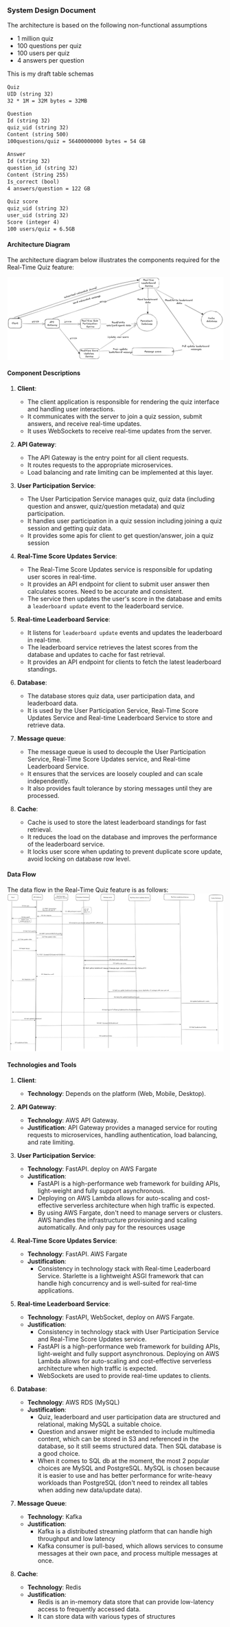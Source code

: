 ### System Design Document

The architecture is based on the following non-functional assumptions
 
- 1 million quiz
- 100 questions per quiz
- 100 users per quiz
- 4 answers per question

This is my draft table schemas
```
Quiz
UID (string 32)
32 * 1M = 32M bytes = 32MB
```

```
Question
Id (string 32)
quiz_uid (string 32)
Content (string 500)
100questions/quiz = 56400000000 bytes = 54 GB
```

```
Answer
Id (string 32)
question_id (string 32)
Content (String 255)
Is_correct (bool)
4 answers/question = 122 GB
```

```
Quiz score
quiz_uid (string 32)
user_uid (string 32)
Score (integer 4)
100 users/quiz = 6.5GB
```

#### Architecture Diagram

The architecture diagram below illustrates the components required for the Real-Time Quiz feature:

![Real-Time Quiz Architecture Diagram](./architecture_diagram.png)

#### Component Descriptions

1. **Client**:
   - The client application is responsible for rendering the quiz interface and handling user interactions.
   - It communicates with the server to join a quiz session, submit answers, and receive real-time updates.
   - It uses WebSockets to receive real-time updates from the server.

2. **API Gateway**:
    - The API Gateway is the entry point for all client requests.
    - It routes requests to the appropriate microservices.
    - Load balancing and rate limiting can be implemented at this layer.

3. **User Participation Service**:
    - The User Participation Service manages quiz, quiz data (including question and answer, quiz/question metadata) and quiz participation.
    - It handles user participation in a quiz session including joining a quiz session and getting quiz data.
    - It provides some apis for client to get question/answer, join a quiz session

4. **Real-Time Score Updates Service**:
    - The Real-Time Score Updates service is responsible for updating user scores in real-time.
    - It provides an API endpoint for client to submit user answer then calculates scores. Need to be accurate and consistent.
    - The service then updates the user's score in the database and emits a `leaderboard update` event to the leaderboard service.

5. **Real-time Leaderboard Service**:
    - It listens for `leaderboard update` events and updates the leaderboard in real-time.
    - The leaderboard service retrieves the latest scores from the database and updates to cache for fast retrieval.
    - It provides an API endpoint for clients to fetch the latest leaderboard standings.

6. **Database**:
    - The database stores quiz data, user participation data, and leaderboard data.
    - It is used by the User Participation Service, Real-Time Score Updates Service and Real-time Leaderboard Service to store and retrieve data.

7. **Message queue**:
    - The message queue is used to decouple the User Participation Service, Real-Time Score Updates service, and Real-time Leaderboard Service.
    - It ensures that the services are loosely coupled and can scale independently.
    - It also provides fault tolerance by storing messages until they are processed.

8. **Cache**:
    - Cache is used to store the latest leaderboard standings for fast retrieval.
    - It reduces the load on the database and improves the performance of the leaderboard service.
    - It locks user score when updating to prevent duplicate score update, avoid locking on database row level.

#### Data Flow

The data flow in the Real-Time Quiz feature is as follows:
![Real-Time Quiz Data Flow](./data_flow.png)


#### Technologies and Tools

1. **Client**:
   - **Technology**: Depends on the platform (Web, Mobile, Desktop).

2. **API Gateway**:
    - **Technology**: AWS API Gateway.
    - **Justification**: API Gateway provides a managed service for routing requests to microservices, handling authentication, load balancing, and rate limiting.

3. **User Participation Service**:
    - **Technology**: FastAPI. deploy on AWS Fargate
    - **Justification**: 
      - FastAPI is a high-performance web framework for building APIs, light-weight and fully support asynchronous. 
      - Deploying on AWS Lambda allows for auto-scaling and cost-effective serverless architecture when high traffic is expected.
      - By using AWS Fargate, don't need to manage servers or clusters. AWS handles the infrastructure provisioning and scaling automatically. And only pay for the resources usage

4. **Real-Time Score Updates Service**:
    - **Technology**: FastAPI. AWS Fargate
    - **Justification**: 
      - Consistency in technology stack with Real-time Leaderboard Service. Starlette is a lightweight ASGI framework that can handle high concurrency and is well-suited for real-time applications.

5. **Real-time Leaderboard Service**:
    - **Technology**: FastAPI, WebSocket, deploy on AWS Fargate.
    - **Justification**: 
      - Consistency in technology stack with User Participation Service and Real-Time Score Updates service. 
      - FastAPI is a high-performance web framework for building APIs, light-weight and fully support asynchronous. Deploying on AWS Lambda allows for auto-scaling and cost-effective serverless architecture when high traffic is expected.
      - WebSockets are used to provide real-time updates to clients.

6. **Database**:
    - **Technology**: AWS RDS (MySQL)
    - **Justification**: 
      - Quiz, leaderboard and user participation data are structured and relational, making MySQL a suitable choice.
      - Question and answer might be extended to include multimedia content, which can be stored in S3 and referenced in the database, so it still seems structured data. Then SQL database is a good choice.
      - When it comes to SQL db at the moment, the most 2 popular choices are MySQL and PostgreSQL. MySQL is chosen because it is easier to use and has better performance for write-heavy workloads than PostgreSQL (don't need to reindex all tables when adding new data/update data).

7. **Message Queue**:
    - **Technology**: Kafka
    - **Justification**: 
      - Kafka is a distributed streaming platform that can handle high throughput and low latency
      - Kafka consumer is pull-based, which allows services to consume messages at their own pace, and process multiple messages at once.

8. **Cache**:
    - **Technology**: Redis
    - **Justification**: 
      - Redis is an in-memory data store that can provide low-latency access to frequently accessed data.
      - It can store data with various types of structures
